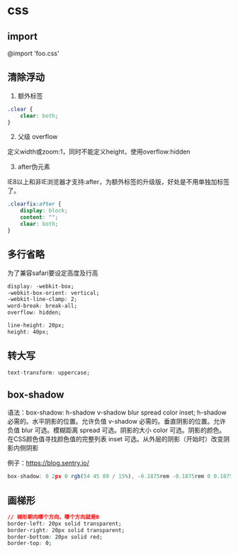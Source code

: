 # css

## import

@import 'foo.css'

## 清除浮动

1. 额外标签

```css
.clear {
    clear: both;
}
```

2. 父级 overflow

定义width或zoom:1，同时不能定义height，使用overflow:hidden

3. after伪元素

IE8以上和非IE浏览器才支持:after，为额外标签的升级版，好处是不用单独加标签了。

```css
.clearfix:after {
    display: block;
    content: "";
    clear: both;
}
```

## 多行省略

为了兼容safari要设定高度及行高

```css
display: -webkit-box;
-webkit-box-orient: vertical;
-webkit-line-clamp: 2;
word-break: break-all;
overflow: hidden;

line-height: 20px;
height: 40px;
```

## 转大写

```css
text-transform: uppercase;
```

## box-shadow

语法：box-shadow: h-shadow v-shadow blur spread color inset;
h-shadow	必需的。水平阴影的位置。允许负值
v-shadow	必需的。垂直阴影的位置。允许负值
blur	可选。模糊距离
spread	可选。阴影的大小
color	可选。阴影的颜色。在CSS颜色值寻找颜色值的完整列表
inset	可选。从外层的阴影（开始时）改变阴影内侧阴影

例子：https://blog.sentry.io/

```js
box-shadow: 0 2px 0 rgb(54 45 89 / 15%), -0.1875rem -0.1875rem 0 0.1875rem #f2b712, 0 0 0 0.375rem #e1567c;
```

## 画梯形

```css
// 梯形朝向哪个方向，哪个方向就是0
border-left: 20px solid transparent;
border-right: 20px solid transparent;
border-bottom: 20px solid red;
border-top: 0;
```